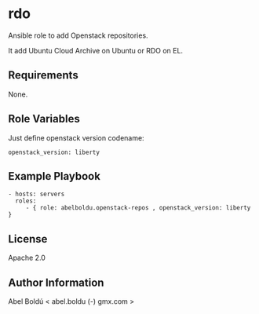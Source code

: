 rdo
=========

Ansible role to add Openstack  repositories.

It add Ubuntu Cloud Archive on Ubuntu or RDO on EL.


Requirements
------------

None.

Role Variables
--------------

Just define openstack version codename:

    openstack_version: liberty


Example Playbook
----------------


    - hosts: servers
      roles:
         - { role: abelboldu.openstack-repos , openstack_version: liberty  }

License
-------

Apache 2.0

Author Information
------------------

Abel Boldú < abel.boldu (-) gmx.com >
